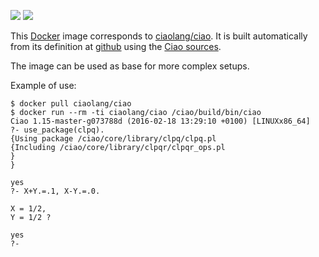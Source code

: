 [![](https://images.microbadger.com/badges/image/ciaolang/ciao.svg)](https://microbadger.com/images/ciaolang/ciao "Get your own image badge on microbadger.com")
[![](https://images.microbadger.com/badges/version/ciaolang/ciao.svg)](https://microbadger.com/images/ciaolang/ciao "Get your own version badge on microbadger.com")

This [Docker](https://www.docker.com) image corresponds to
[ciaolang/ciao](https://hub.docker.com/r/ciaolang/ciao). It is built
automatically from its definition at
[github](https://github.com/ciao-lang/docker-ciao) using the
[Ciao sources](https://github.com/ciao-lang/ciao).

The image can be used as base for more complex setups.

Example of use:

```
$ docker pull ciaolang/ciao
$ docker run --rm -ti ciaolang/ciao /ciao/build/bin/ciao
Ciao 1.15-master-g073788d (2016-02-18 13:29:10 +0100) [LINUXx86_64]
?- use_package(clpq).
{Using package /ciao/core/library/clpq/clpq.pl
{Including /ciao/core/library/clpqr/clpqr_ops.pl
}
}

yes
?- X+Y.=.1, X-Y.=.0.

X = 1/2,
Y = 1/2 ? 

yes
?-
```

